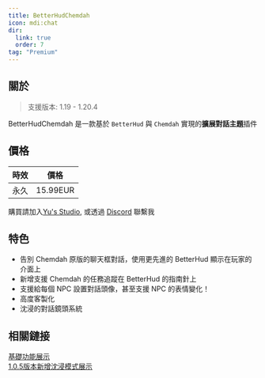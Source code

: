 ```yaml
---
title: BetterHudChemdah
icon: mdi:chat
dir:
  link: true
  order: 7
tag: "Premium"
---
```


## 關於

> 支援版本: 1.19 - 1.20.4

BetterHudChemdah 是一款基於 `BetterHud` 與 `Chemdah` 實現的**擴展對話主題**插件

## 價格

| 時效 | 價格 |
| :--: | :--: |
| 永久 | 15.99EUR |

購買請加入[Yu's Studio](https://discord.com/invite/SzPBHGttaR), 或透過 [Discord](https://discord.com/users/1092505635767205948) 聯繫我

## 特色

- 告別 Chemdah 原版的聊天框對話，使用更先進的 BetterHud 顯示在玩家的介面上
- 新增支援 Chemdah 的任務追蹤在 BetterHud 的指南針上
- 支援給每個 NPC 設置對話頭像，甚至支援 NPC 的表情變化！
- 高度客製化
- 沈浸的對話鏡頭系統

## 相關鏈接

[基礎功能展示](https://youtu.be/RGP59oBmEio)  
[1.0.5版本新增沈浸模式展示](https://youtu.be/PZefFTH4hKw)  